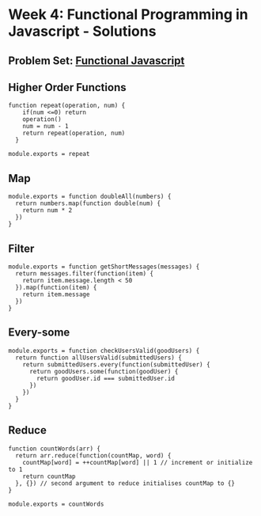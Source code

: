 # Week 4: Functional Programming in Javascript - Solutions

## Problem Set: [Functional Javascript](https://nodeschool.io/)

## Higher Order Functions

```
function repeat(operation, num) {
    if(num <=0) return
    operation()
    num = num - 1
    return repeat(operation, num)
  }

module.exports = repeat
```

## Map

```
module.exports = function doubleAll(numbers) {
  return numbers.map(function double(num) {
    return num * 2
  })
}
```


## Filter

```
module.exports = function getShortMessages(messages) {
  return messages.filter(function(item) {
    return item.message.length < 50
  }).map(function(item) {
    return item.message
  })
}
```

## Every-some

```
module.exports = function checkUsersValid(goodUsers) {
  return function allUsersValid(submittedUsers) {
    return submittedUsers.every(function(submittedUser) {
      return goodUsers.some(function(goodUser) {
        return goodUser.id === submittedUser.id
      })
    })
  }
}
```

## Reduce

```
function countWords(arr) {
  return arr.reduce(function(countMap, word) {
    countMap[word] = ++countMap[word] || 1 // increment or initialize to 1
    return countMap
  }, {}) // second argument to reduce initialises countMap to {}
}

module.exports = countWords
```

